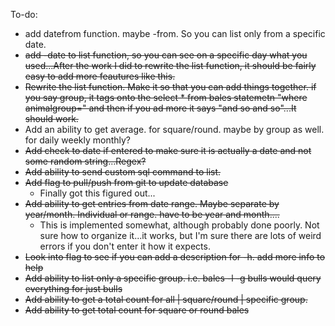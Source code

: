 To-do:
  - add datefrom function. maybe -from. So you can list only from a specific date.
  - ~~add -date to list function, so you can see on a specific day what you used...After the work I did to rewrite the list function, it should be fairly easy to add more feautures like this.~~
  - ~~Rewrite the list function. Make it so that you can add things together. if you say group, it tags onto the select * from bales statemetn "where animalgroup=" and then if you ad more it says "and so and so"...It should work.~~
  - Add an ability to get average. for square/round. maybe by group as well. for daily weekly monthly?
  - ~~Add check to date if entered to make sure it is actually a date and not some random string...Regex?~~
  - ~~Add ability to send custom sql command to list.~~
  - ~~Add flag to pull/push from git to update database~~
    - Finally got this figured out...
  - ~~Add ability to get entries from date range. Maybe separate by year/month. Individual or range. have to be year and month....~~
    - This is implemented somewhat, although probably done poorly. Not sure how to organize it...it works, but I'm sure there are lots of weird errors if you don't enter it how it expects. 
  - ~~Look into flag to see if you can add a description for -h. add more info to help~~
  - ~~Add ability to list only a specific group. i.e. bales -l -g bulls would query everything for just bulls~~
  - ~~Add ability to get a total count for all | square/round | specific group.~~
  - ~~Add ability to get total count for square or round bales~~
